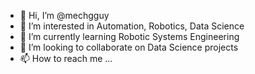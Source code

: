 - 👋 Hi, I’m @mechgguy
- 👀 I’m interested in Automation, Robotics, Data Science
- 🌱 I’m currently learning Robotic Systems Engineering
- 💞️ I’m looking to collaborate on Data Science projects
- 📫 How to reach me ...

<!---
mechgguy/mechgguy is a ✨ special ✨ repository because its `README.md` (this file) appears on your GitHub profile.
You can click the Preview link to take a look at your changes.
--->
